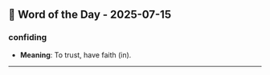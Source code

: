 ## 📅 Word of the Day - 2025-07-15

### **confiding**
- **Meaning**: To trust, have faith (in).

---
